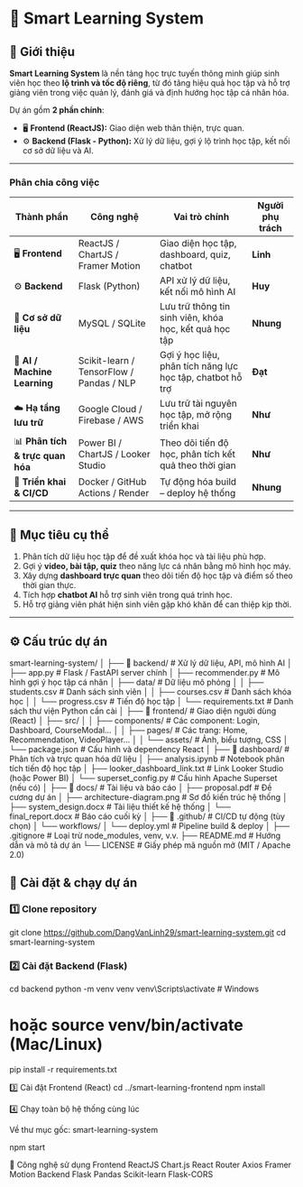 # 🧠 Smart Learning System

## 🎯 Giới thiệu

**Smart Learning System** là nền tảng học trực tuyến thông minh giúp sinh viên học theo **lộ trình và tốc độ riêng**, từ đó tăng hiệu quả học tập và hỗ trợ giảng viên trong việc quản lý, đánh giá và định hướng học tập cá nhân hóa.

Dự án gồm **2 phần chính**:

- 🖥 **Frontend (ReactJS):** Giao diện web thân thiện, trực quan.
- ⚙️ **Backend (Flask - Python):** Xử lý dữ liệu, gợi ý lộ trình học tập, kết nối cơ sở dữ liệu và AI.

---

### Phân chia công việc

| Thành phần                       | Công nghệ                                | Vai trò chính                                              | Người phụ trách |
| -------------------------------- | ---------------------------------------- | ---------------------------------------------------------- | --------------- |
| 🖥 **Frontend**                  | ReactJS / ChartJS / Framer Motion        | Giao diện học tập, dashboard, quiz, chatbot                | **Linh**        |
| ⚙️ **Backend**                   | Flask (Python)                           | API xử lý dữ liệu, kết nối mô hình AI                      | **Huy**         |
| 🧩 **Cơ sở dữ liệu**             | MySQL / SQLite                           | Lưu trữ thông tin sinh viên, khóa học, kết quả học tập     | **Nhung**       |
| 🤖 **AI / Machine Learning**     | Scikit-learn / TensorFlow / Pandas / NLP | Gợi ý học liệu, phân tích năng lực học tập, chatbot hỗ trợ | **Đạt**         |
| ☁️ **Hạ tầng lưu trữ**           | Google Cloud / Firebase / AWS            | Lưu trữ tài nguyên học tập, mở rộng triển khai             | **Như**         |
| 📊 **Phân tích & trực quan hóa** | Power BI / ChartJS / Looker Studio       | Theo dõi tiến độ học, phân tích kết quả theo thời gian     | **Như**        |
| 🐳 **Triển khai & CI/CD**        | Docker / GitHub Actions / Render         | Tự động hóa build – deploy hệ thống                        | **Nhung**         |


---

## 🎯 Mục tiêu cụ thể

1. Phân tích dữ liệu học tập để đề xuất khóa học và tài liệu phù hợp.
2. Gợi ý **video, bài tập, quiz** theo năng lực cá nhân bằng mô hình học máy.
3. Xây dựng **dashboard trực quan** theo dõi tiến độ học tập và điểm số theo thời gian thực.
4. Tích hợp **chatbot AI** hỗ trợ sinh viên trong quá trình học.
5. Hỗ trợ giảng viên phát hiện sinh viên gặp khó khăn để can thiệp kịp thời.

---

## ⚙️ Cấu trúc dự án

smart-learning-system/
│
├── 📁 backend/                     # Xử lý dữ liệu, API, mô hình AI
│   ├── app.py                      # Flask / FastAPI server chính
│   ├── recommender.py              # Mô hình gợi ý học tập cá nhân
│   ├── data/                       # Dữ liệu mô phỏng
│   │   ├── students.csv            # Danh sách sinh viên
│   │   ├── courses.csv             # Danh sách khóa học
│   │   └── progress.csv            # Tiến độ học tập
│   └── requirements.txt            # Danh sách thư viện Python cần cài
│
├── 📁 frontend/                    # Giao diện người dùng (React)
│   ├── src/
│   │   ├── components/             # Các component: Login, Dashboard, CourseModal...
│   │   ├── pages/                  # Các trang: Home, Recommendation, VideoPlayer...
│   │   └── assets/                 # Ảnh, biểu tượng, CSS
│   └── package.json                # Cấu hình và dependency React
│
├── 📁 dashboard/                   # Phân tích và trực quan hóa dữ liệu
│   ├── analysis.ipynb              # Notebook phân tích tiến độ học tập
│   ├── looker_dashboard_link.txt   # Link Looker Studio (hoặc Power BI)
│   └── superset_config.py          # Cấu hình Apache Superset (nếu có)
│
├── 📁 docs/                        # Tài liệu và báo cáo
│   ├── proposal.pdf                # Đề cương dự án
│   ├── architecture-diagram.png    # Sơ đồ kiến trúc hệ thống
│   ├── system_design.docx          # Tài liệu thiết kế hệ thống
│   └── final_report.docx           # Báo cáo cuối kỳ
│
├── 📁 .github/                     # CI/CD tự động (tùy chọn)
│   └── workflows/
│       └── deploy.yml              # Pipeline build & deploy
│
├── .gitignore                      # Loại trừ node_modules, venv, v.v.
├── README.md                       # Hướng dẫn và mô tả dự án
└── LICENSE                         # Giấy phép mã nguồn mở (MIT / Apache 2.0)



## 🚀 Cài đặt & chạy dự án

### 1️⃣ Clone repository

git clone https://github.com/DangVanLinh29/smart-learning-system.git
cd smart-learning-system

### 2️⃣ Cài đặt Backend (Flask)

cd backend
python -m venv venv
venv\Scripts\activate # Windows

# hoặc source venv/bin/activate (Mac/Linux)

pip install -r requirements.txt

3️⃣ Cài đặt Frontend (React)
cd ../smart-learning-frontend
npm install

4️⃣ Chạy toàn bộ hệ thống cùng lúc

Về thư mục gốc: smart-learning-system

npm start

🧰 Công nghệ sử dụng
Frontend
ReactJS
Chart.js
React Router
Axios
Framer Motion
Backend
Flask
Pandas
Scikit-learn
Flask-CORS
